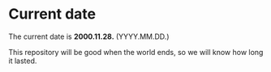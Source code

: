 # Current date

The current date is **2000.11.28.** (YYYY.MM.DD.)

This repository will be good when the world ends, so we will know how long it lasted.